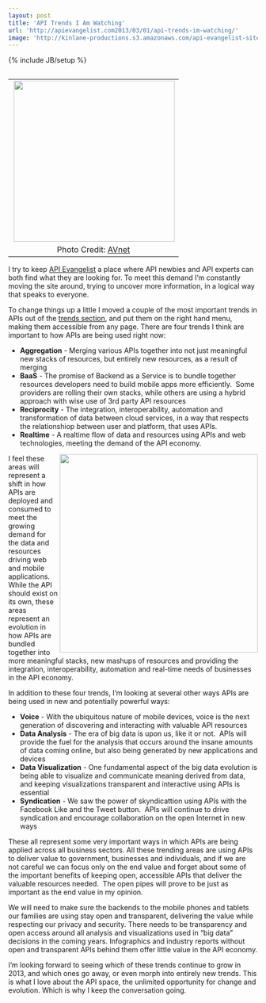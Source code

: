 ```yaml
---
layout: post
title: 'API Trends I Am Watching'
url: 'http://apievangelist.com2013/03/01/api-trends-im-watching/'
image: 'http://kinlane-productions.s3.amazonaws.com/api-evangelist-site/blog/top-tech-trends.jpg'
---
```

{% include JB/setup %}
<table cellpadding=2 align=right>
     <tbody>
          <tr>
               <td>
                    <a href=http://blogging.avnet.com/weblog/cioinsights/ target=_blank><img src=https://s3.amazonaws.com/kinlane-productions/api-evangelist/top-tech-trends.jpg  width=325 align=right /></a>
               </td>
          </tr>
          <tr>
               <td align=center>
                    Photo Credit: <a href=http://blogging.avnet.com/weblog/cioinsights/ target=_blank>AVnet</a>
               </td>
          </tr>
     </tbody>
</table>
<p>
     I try to keep <a title=API Evangelist href=http://apievangelist.com>API Evangelist</a> a place where API newbies and API experts can both find what they are looking for. To meet this demand I’m constantly moving the site around, trying to uncover more information, in a logical way that speaks to everyone.
</p>
<p>
     To change things up a little I moved a couple of the most important trends in APIs out of the <a title=trends href=/trends/>trends section</a>, and put them on the right hand menu, making them accessible from any page. There are four trends I think are important to how APIs are being used right now:
</p>
<ul class=mainlist>
     <li>
          <strong>Aggregation</strong> - Merging various APIs together into not just meaningful new stacks of resources, but entirely new resources, as a result of merging
     </li>
     <li>
          <strong>BaaS</strong> - The promise of Backend as a Service is to bundle together resources developers need to build mobile apps more efficiently.  Some providers are rolling their own stacks, while others are using a hybrid approach with wise use of 3rd party API resources
     </li>
     <li>
          <strong>Reciprocity</strong> - The integration, interoperability, automation and transformation of data between cloud services, in a way that respects the relationshiop between user and platform, that uses APIs.
     </li>
     <li>
          <strong>Realtime</strong> - A realtime flow of data and resources using APIs and web technologies, meeting the demand of the API economy.
     </li>
</ul>
<p>
     <img src=https://s3.amazonaws.com/kinlane-productions/api-evangelist/tag-cloud-api-trends.png  width=400 align=right />
</p>
<p>
     I feel these areas will represent a shift in how APIs are deployed and consumed to meet the growing demand for the data and resources driving web and mobile applications. While the API should exist on its own, these areas represent an evolution in how APIs are bundled together into more meaningful stacks, new mashups of resources and providing the integration, interoperability, automation and real-time needs of businesses in the API economy.
</p>
<p>
     In addition to these four trends, I’m looking at several other ways APIs are being used in new and potentially powerful ways:
</p>
<ul class=mainlist>
     <li>
          <strong>Voice</strong> - With the ubiquitous nature of mobile devices, voice is the next generation of discovering and interacting with valuable API resources
     </li>
     <li>
          <strong>Data Analysis</strong> - The era of big data is upon us, like it or not.  APIs will provide the fuel for the analysis that occurs around the insane amounts of data coming online, but also being generated by new applications and devices
     </li>
     <li>
          <strong>Data Visualization</strong> - One fundamental aspect of the big data evolution is being able to visualize and communicate meaning derived from data, and keeping visualizations transparent and interactive using APIs is essential
     </li>
     <li>
          <strong>Syndication</strong> - We saw the power of skyndicattion using APIs with the Facebook Like and the Tweet button.  APIs will continue to drive syndication and encourage collaboration on the open Internet in new ways
     </li>
</ul>
<p>
     These all represent some very important ways in which APIs are being applied across all business sectors. All these trending areas are using APIs to deliver value to government, businesses and individuals, and if we are not careful we can focus only on the end value and forget about some of the important benefits of keeping open, accessible APIs that deliver the valuable resources needed.  The open pipes will prove to be just as important as the end value in my opinion.
</p>
<p>
     We will need to make sure the backends to the mobile phones and tablets our families are using stay open and transparent, delivering the value while respecting our privacy and security. There needs to be transparency and open access around all analysis and visualizations used in “big data” decisions in the coming years. Infographics and industry reports without open and transparent APIs behind them offer little value in the API economy.
</p>
<p>
     I’m looking forward to seeing which of these trends continue to grow in 2013, and which ones go away, or even morph into entirely new trends. This is what I love about the API space, the unlimited opportunity for change and evolution. Which is why I keep the conversation going.
</p>
